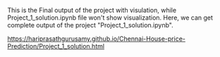 This is the Final output of the project with visulation, while Project_1_solution.ipynb file won't show visualization. Here, we can get complete output of the project "Project_1_solution.ipynb".

https://hariprasathgurusamy.github.io/Chennai-House-price-Prediction/Project_1_solution.html

